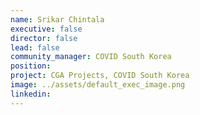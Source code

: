 ```yaml
---
name: Srikar Chintala
executive: false
director: false
lead: false
community_manager: COVID South Korea
position:
project: CGA Projects, COVID South Korea
image: ../assets/default_exec_image.png
linkedin:
---
```

